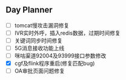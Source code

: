 ## Day Planner
- [ ] tomcat慢攻击漏洞修复
- [ ]  IVR实时外呼，插入redis数据，过期时间修复
- [ ] 关键词同步时间修复
- [ ] 5G消息接收功能上线
- [ ] 咪咕渠道92004及93999接口参数修改
- [x] cgf及flink程序重启(修复匹配bug)
- [ ] OA审批页面问题修复